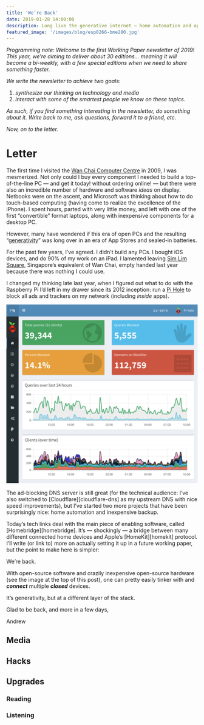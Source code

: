 ```yaml
---
title: 'We’re Back'
date: 2019-01-28 14:00:00
description: Long live the generative internet — home automation and open-source IoT is the new ‘build-your-own-pc’
featured_image: '/images/blog/esp8266-bme280.jpg'
---
```


_Programming note: Welcome to the first Working Paper newsletter of 2019!  This year, we’re aiming to deliver about 30 editions... meaning it will become a bi-weekly, with a few special editions when we need to share something faster._

_We write the newsletter to achieve two goals:_
1. _synthesize our thinking on technology and media_
2. _interact with some of the smartest people we know on these topics._

_As such, if you find something interesting in the newsletter, do something about it.  Write back to me, ask questions, forward it to a friend, etc._

_Now, on to the letter._

# Letter
The first time I visited the [Wan Chai Computer Centre](https://www.hongkongtripguide.com/wan-chai-computer-centre.html) in 2009, I was mesmerized.  Not only could I buy every component I needed to build a top-of-the-line PC — and get it today! without ordering online! — but there were also an incredible number of hardware and software _ideas_ on display.  Netbooks were on the ascent, and Microsoft was thinking about how to do touch-based computing (having come to realize the excellence of the iPhone).  I spent hours, parted with very little money, and left with one of the first “convertible” format laptops, along with inexpensive components for a desktop PC.

However, many have wondered if this era of open PCs and the resulting “[generativity](http://futureoftheinternet.org/download)” was long over in an era of App Stores and sealed-in batteries.

For the past few years, I’ve agreed.  I didn’t build any PCs.  I bought iOS devices, and do 90% of my work on an iPad.  I lamented leaving [Sim Lim Square](http://www.simlimsquare.com.sg), Singapore’s equivalent of Wan Chai, empty handed last year because there was nothing I could use.

I changed my thinking late last year, when I figured out what to do with the Raspberry Pi I’d left in my drawer since its 2012 inception: run a [Pi Hole]() to block all ads and trackers on my network (including _inside_ apps).

![The stats dashboard from my Pi Hole this morning](/images/blog/pi-hole-dashboard.png)

The ad-blocking DNS server is still great (for the technical audience: I’ve also switched to [Cloudflare][cloudflare-dns] as my upstream DNS with nice speed improvements), but I’ve started two more projects that have been surprisingly nice: home automation and inexpensive backup.

Today’s tech links deal with the main piece of enabling software, called [Homebridge][homebridge].  It’s — shockingly — a bridge between many different connected home devices and Apple’s [HomeKit][homekit] protocol.  I’ll write (or link to) more on actually setting it up in a future working paper, but the point to make here is simpler:

We’re back.

With open-source software and crazily inexpensive open-source hardware (see the image at the top of this post), one can pretty easily tinker with and ***connect*** multiple ***closed*** devices.

It’s generativity, but at a different layer of the stack.

Glad to be back, and more in a few days,

Andrew

## Media

## Hacks

## Upgrades

### Reading

### Listening
